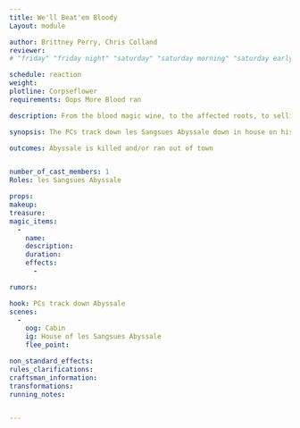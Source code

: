 ```yaml
---
title: We'll Beat'em Bloody
Layout: module

author: Brittney Perry, Chris Colland
reviewer: 
# "friday" "friday night" "saturday" "saturday morning" "saturday early afternoon" "saturday early evening" "saturday night" "reaction" "tavern setup" "townsfolk" "randoms"

schedule: reaction
weight: 
plotline: Corpseflower
requirements: Oops More Blood ran

description: From the blood magic wine, to the affected roots, to selling them junk wares, the adventurers have a bone to pick with les Sangsues Abyssale. They can track him down in his house at his vineyard.

synopsis: The PCs track down les Sangsues Abyssale down in house on his vineyard. He has much to answer for, and is a coward. He will not start a fight or fight back. He will deny any wrong doing, and maintain that you are just trying to make a living. He resurrects in town if he is killed. He will then flee the town.  

outcomes: Abyssale is killed and/or ran out of town


number_of_cast_members: 1
Roles: les Sangsues Abyssale

props: 
makeup: 
treasure: 
magic_items:
  - 
    name: 
    description:  
    duration: 
    effects: 
      - 

rumors: 

hook: PCs track down Abyssale
scenes: 
  - 
    oog: Cabin 
    ig: House of les Sangsues Abyssale
    flee_point: 

non_standard_effects: 
rules_clarifications: 
craftsman_information: 
transformations: 
running_notes: 


---
```

